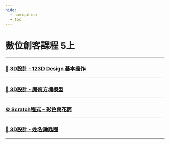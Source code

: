 ```yaml
---
hide:
  - navigation
  - toc
---
```


# 數位創客課程 5上


-------------------------------

### [ 🧊 3D設計 - 123D Design 基本操作 ](123d_design_basic/index.md)

-------------------------------

### [ 🧊 3D設計 - 魔術方塊模型 ](rubics_cube/index.md)

-------------------------------

### [ ⚙️ Scratch程式 - 彩色萬花筒 ](kaleidoscope/index.md)

-------------------------------

### [ 🧊 3D設計 - 姓名鑰匙圈 ](nametag_keychain/index.md)

-------------------------------


    